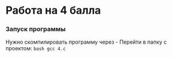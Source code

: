 # Работа на 4 балла

### Запуск программы
Нужно скомпилировать программу через
    - Перейти в папку с проектом:
    ```bash
    gcc 4.c
    ```
